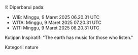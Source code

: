 ⏰ Diperbarui pada:
- WIB: Minggu, 9 Maret 2025 06.20.31 UTC
- WITA: Minggu, 9 Maret 2025 07.20.31 UTC
- WIT: Minggu, 9 Maret 2025 08.20.31 UTC

Kutipan Inspiratif:
"The earth has music for those who listen."


Kategori: nature

